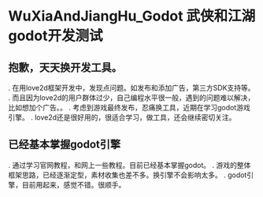 # WuXiaAndJiangHu_Godot 武侠和江湖  godot开发测试

## 抱歉，天天换开发工具。
 . 在用love2d框架开发中，发现点问题。如发布和添加广告，第三方SDK支持等。
 . 而且因为love2d的用户群体过少，自己编程水平很一般，遇到的问题难以解决，比如想加个广告。。
 . 考虑到游戏最终发布，忍痛换工具，近期在学习godot游戏引擎。
 . love2d还是很好用的，很适合学习，做工具，还会继续密切关注。


## 已经基本掌握godot引擎
 . 通过学习官网教程，和网上一些教程。目前已经基本掌握godot。
 . 游戏的整体框架思路，已经逐渐定型，素材收集也差不多。换引擎不会影响太多。
 . godot引擎，目前用起来，感觉不错。很顺手。